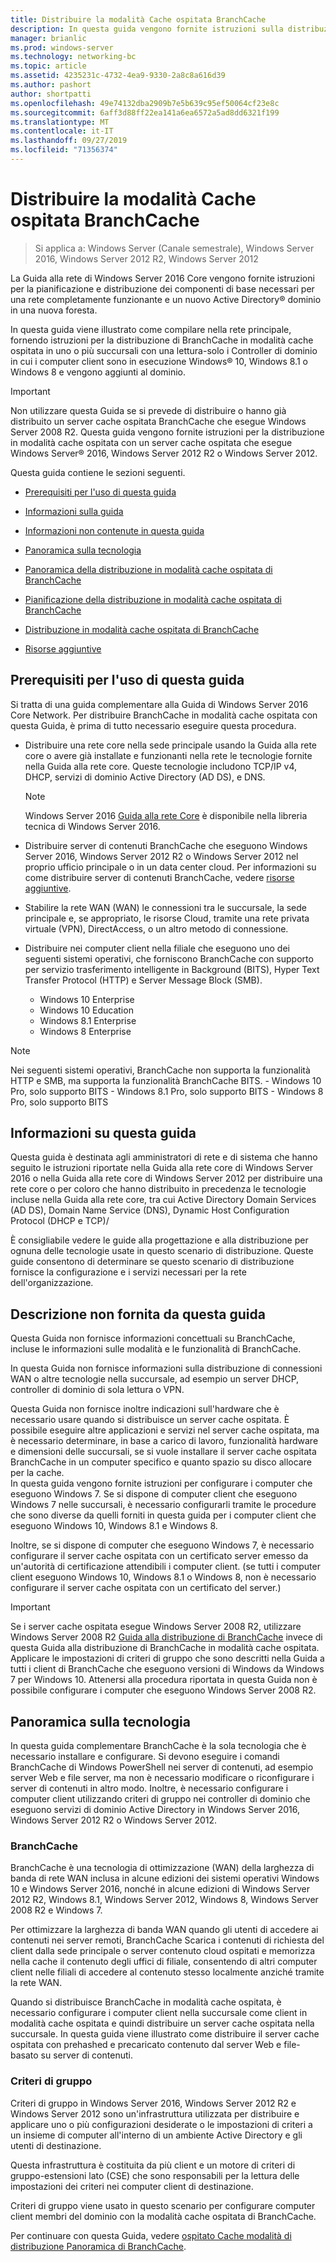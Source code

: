 ```yaml
---
title: Distribuire la modalità Cache ospitata BranchCache
description: In questa guida vengono fornite istruzioni sulla distribuzione di BranchCache in modalità cache ospitata sul computer che eseguono Windows Server 2016 e Windows 10
manager: brianlic
ms.prod: windows-server
ms.technology: networking-bc
ms.topic: article
ms.assetid: 4235231c-4732-4ea9-9330-2a8c8a616d39
ms.author: pashort
author: shortpatti
ms.openlocfilehash: 49e74132dba2909b7e5b639c95ef50064cf23e8c
ms.sourcegitcommit: 6aff3d88ff22ea141a6ea6572a5ad8dd6321f199
ms.translationtype: MT
ms.contentlocale: it-IT
ms.lasthandoff: 09/27/2019
ms.locfileid: "71356374"
---
```

# <a name="deploy-branchcache-hosted-cache-mode"></a>Distribuire la modalità Cache ospitata BranchCache

>Si applica a: Windows Server (Canale semestrale), Windows Server 2016, Windows Server 2012 R2, Windows Server 2012

La Guida alla rete di Windows Server 2016 Core vengono fornite istruzioni per la pianificazione e distribuzione dei componenti di base necessari per una rete completamente funzionante e un nuovo Active Directory&reg; dominio in una nuova foresta.

In questa guida viene illustrato come compilare nella rete principale, fornendo istruzioni per la distribuzione di BranchCache in modalità cache ospitata in uno o più succursali con una lettura\-solo i Controller di dominio in cui i computer client sono in esecuzione Windows&reg; 10, Windows 8.1 o Windows 8 e vengono aggiunti al dominio.

>[!IMPORTANT]
>Non utilizzare questa Guida se si prevede di distribuire o hanno già distribuito un server cache ospitata BranchCache che esegue Windows Server 2008 R2. Questa guida vengono fornite istruzioni per la distribuzione in modalità cache ospitata con un server cache ospitata che esegue Windows Server&reg; 2016, Windows Server 2012 R2 o Windows Server 2012.

Questa guida contiene le sezioni seguenti.

- [Prerequisiti per l'uso di questa guida](#bkmk_pre)

- [Informazioni sulla guida](#bkmk_about)

- [Informazioni non contenute in questa guida](#bkmk_not)

- [Panoramica sulla tecnologia](#bkmk_tech)

- [Panoramica della distribuzione in modalità cache ospitata di BranchCache](2-Bc-Hcm-Deploy-Overview.md)

- [Pianificazione della distribuzione in modalità cache ospitata di BranchCache](3-Bc-Hcm-Plan.md)

- [Distribuzione in modalità cache ospitata di BranchCache](4-Bc-Hcm-Deployment.md)

- [Risorse aggiuntive](11-Bc-Hcm-additional-resources.md)

## <a name="bkmk_pre"></a>Prerequisiti per l'uso di questa guida

Si tratta di una guida complementare alla Guida di Windows Server 2016 Core Network. Per distribuire BranchCache in modalità cache ospitata con questa Guida, è prima di tutto necessario eseguire questa procedura.

- Distribuire una rete core nella sede principale usando la Guida alla rete core o avere già installate e funzionanti nella rete le tecnologie fornite nella Guida alla rete core. Queste tecnologie includono TCP\/IP v4, DHCP, servizi di dominio Active Directory \(AD DS\), e DNS.

    > [!NOTE]
    > Windows Server 2016 [Guida alla rete Core](https://technet.microsoft.com/windows-server-docs/networking/core-network-guide/core-network-guide) è disponibile nella libreria tecnica di Windows Server 2016.  

- Distribuire server di contenuti BranchCache che eseguono Windows Server 2016, Windows Server 2012 R2 o Windows Server 2012 nel proprio ufficio principale o in un data center cloud. Per informazioni su come distribuire server di contenuti BranchCache, vedere [risorse aggiuntive](11-Bc-Hcm-additional-resources.md).

- Stabilire la rete WAN \(WAN\) le connessioni tra le succursale, la sede principale e, se appropriato, le risorse Cloud, tramite una rete privata virtuale \(VPN\), DirectAccess, o un altro metodo di connessione.

- Distribuire nei computer client nella filiale che eseguono uno dei seguenti sistemi operativi, che forniscono BranchCache con supporto per servizio trasferimento intelligente in Background (BITS), Hyper Text Transfer Protocol (HTTP) e Server Message Block (SMB).
    - Windows 10 Enterprise
    - Windows 10 Education
    - Windows 8.1 Enterprise
    - Windows 8 Enterprise

> [!NOTE]
> Nei seguenti sistemi operativi, BranchCache non supporta la funzionalità HTTP e SMB, ma supporta la funzionalità BranchCache BITS.
>     - Windows 10 Pro, solo supporto BITS
>     - Windows 8.1 Pro, solo supporto BITS
>     - Windows 8 Pro, solo supporto BITS

## <a name="bkmk_about"></a>Informazioni su questa guida

Questa guida è destinata agli amministratori di rete e di sistema che hanno seguito le istruzioni riportate nella Guida alla rete core di Windows Server 2016 o nella Guida alla rete core di Windows Server 2012 per distribuire una rete core o per coloro che hanno distribuito in precedenza le tecnologie incluse nella Guida alla rete core, tra cui Active Directory Domain Services \(AD DS\), Domain Name Service \(DNS\), Dynamic Host Configuration Protocol \(DHCP e TCP\)\/

È consigliabile vedere le guide alla progettazione e alla distribuzione per ognuna delle tecnologie usate in questo scenario di distribuzione. Queste guide consentono di determinare se questo scenario di distribuzione fornisce la configurazione e i servizi necessari per la rete dell'organizzazione.

## <a name="bkmk_not"></a>Descrizione non fornita da questa guida

Questa Guida non fornisce informazioni concettuali su BranchCache, incluse le informazioni sulle modalità e le funzionalità di BranchCache.  

In questa Guida non fornisce informazioni sulla distribuzione di connessioni WAN o altre tecnologie nella succursale, ad esempio un server DHCP, controller di dominio di sola lettura o VPN.

Questa Guida non fornisce inoltre indicazioni sull'hardware che è necessario usare quando si distribuisce un server cache ospitata. È possibile eseguire altre applicazioni e servizi nel server cache ospitata, ma è necessario determinare, in base a carico di lavoro, funzionalità hardware e dimensioni delle succursali, se si vuole installare il server cache ospitata BranchCache in un computer specifico e quanto spazio su disco allocare per la cache.  
In questa guida vengono fornite istruzioni per configurare i computer che eseguono Windows 7. Se si dispone di computer client che eseguono Windows 7 nelle succursali, è necessario configurarli tramite le procedure che sono diverse da quelli forniti in questa guida per i computer client che eseguono Windows 10, Windows 8.1 e Windows 8.
  
Inoltre, se si dispone di computer che eseguono Windows 7, è necessario configurare il server cache ospitata con un certificato server emesso da un'autorità di certificazione attendibili i computer client. \(se tutti i computer client eseguono Windows 10, Windows 8.1 o Windows 8, non è necessario configurare il server cache ospitata con un certificato del server.\) 
> [!IMPORTANT]
> Se i server cache ospitata esegue Windows Server 2008 R2, utilizzare Windows Server 2008 R2 [Guida alla distribuzione di BranchCache](https://technet.microsoft.com/library/ee649232(v=ws.10).aspx) invece di questa Guida alla distribuzione di BranchCache in modalità cache ospitata. Applicare le impostazioni di criteri di gruppo che sono descritti nella Guida a tutti i client di BranchCache che eseguono versioni di Windows da Windows 7 per Windows 10. Attenersi alla procedura riportata in questa Guida non è possibile configurare i computer che eseguono Windows Server 2008 R2.

## <a name="bkmk_tech"></a>Panoramica sulla tecnologia

In questa guida complementare BranchCache è la sola tecnologia che è necessario installare e configurare. Si devono eseguire i comandi BranchCache di Windows PowerShell nei server di contenuti, ad esempio server Web e file server, ma non è necessario modificare o riconfigurare i server di contenuti in altro modo. Inoltre, è necessario configurare i computer client utilizzando criteri di gruppo nei controller di dominio che eseguono servizi di dominio Active Directory in Windows Server 2016, Windows Server 2012 R2 o Windows Server 2012.

### <a name="branchcache"></a>BranchCache

BranchCache è una tecnologia di ottimizzazione (WAN) della larghezza di banda di rete WAN inclusa in alcune edizioni dei sistemi operativi Windows 10 e Windows Server 2016, nonché in alcune edizioni di Windows Server 2012 R2, Windows 8.1, Windows Server 2012, Windows 8, Windows Server 2008 R2 e Windows 7.

Per ottimizzare la larghezza di banda WAN quando gli utenti di accedere ai contenuti nei server remoti, BranchCache Scarica i contenuti di richiesta del client dalla sede principale o server contenuto cloud ospitati e memorizza nella cache il contenuto degli uffici di filiale, consentendo di altri computer client nelle filiali di accedere al contenuto stesso localmente anziché tramite la rete WAN.

Quando si distribuisce BranchCache in modalità cache ospitata, è necessario configurare i computer client nella succursale come client in modalità cache ospitata e quindi distribuire un server cache ospitata nella succursale. In questa guida viene illustrato come distribuire il server cache ospitata con prehashed e precaricato contenuto dal server Web e file\-basato su server di contenuti.

### <a name="group-policy"></a>Criteri di gruppo

Criteri di gruppo in Windows Server 2016, Windows Server 2012 R2 e Windows Server 2012 sono un'infrastruttura utilizzata per distribuire e applicare uno o più configurazioni desiderate o le impostazioni di criteri a un insieme di computer all'interno di un ambiente Active Directory e gli utenti di destinazione. 

Questa infrastruttura è costituita da più client e un motore di criteri di gruppo\-estensioni lato \(CSE\) che sono responsabili per la lettura delle impostazioni dei criteri nei computer client di destinazione.

Criteri di gruppo viene usato in questo scenario per configurare computer client membri del dominio con la modalità cache ospitata di BranchCache.

Per continuare con questa Guida, vedere [ospitato Cache modalità di distribuzione Panoramica di BranchCache](2-Bc-Hcm-Deploy-Overview.md).

